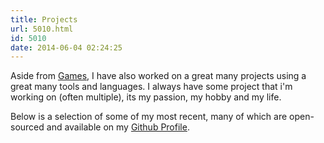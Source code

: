 ```yaml
---
title: Projects
url: 5010.html
id: 5010
date: 2014-06-04 02:24:25
---
```


Aside from [Games](https://www.mikecann.co.uk/games/), I have also worked on a great many projects using a great many tools and languages. I always have some project that i'm working on (often multiple), its my passion, my hobby and my life.

Below is a selection of some of my most recent, many of which are open-sourced and available on my [Github Profile](https://github.com/mikecann).